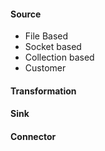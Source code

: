 #### Source

* File Based
* Socket based
* Collection based
* Customer

#### Transformation



#### Sink



####  Connector

